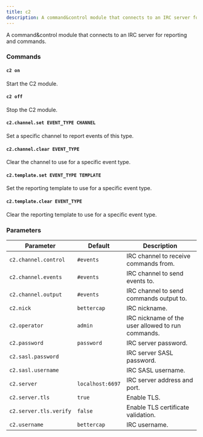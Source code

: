 ```yaml
---
title: c2
description: A command&control module that connects to an IRC server for reporting and commands.
---
```


A command&control module that connects to an IRC server for reporting and commands.

### Commands

#### `c2 on`

Start the C2 module.

#### `c2 off`

Stop the C2 module.

#### `c2.channel.set EVENT_TYPE CHANNEL`

Set a specific channel to report events of this type.

#### `c2.channel.clear EVENT_TYPE`

Clear the channel to use for a specific event type.

#### `c2.template.set EVENT_TYPE TEMPLATE`

Set the reporting template to use for a specific event type.

#### `c2.template.clear EVENT_TYPE`

Clear the reporting template to use for a specific event type.

### Parameters

| Parameter              | Default          | Description                                       |
| ---------------------- | ---------------- | ------------------------------------------------- |
| `c2.channel.control`   | `#events`        | IRC channel to receive commands from.             |
| `c2.channel.events`    | `#events`        | IRC channel to send events to.                    |
| `c2.channel.output`    | `#events`        | IRC channel to send commands output to.           |
| `c2.nick`              | `bettercap`      | IRC nickname.                                     |
| `c2.operator`          | `admin`          | IRC nickname of the user allowed to run commands. |
| `c2.password`          | `password`       | IRC server password.                              |
| `c2.sasl.password`     |                  | IRC server SASL password.                         |
| `c2.sasl.username`     |                  | IRC SASL username.                                |
| `c2.server`            | `localhost:6697` | IRC server address and port.                      |
| `c2.server.tls`        | `true`           | Enable TLS.                                       |
| `c2.server.tls.verify` | `false`          | Enable TLS certificate validation.                |
| `c2.username`          | `bettercap`      | IRC username.                                     |
